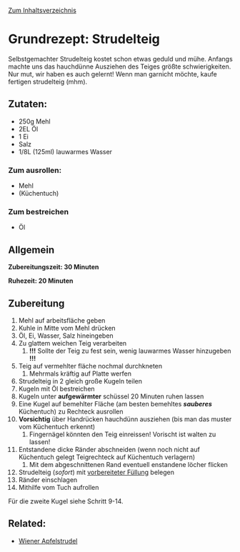 [Zum Inhaltsverzeichnis](../README.md)

# Grundrezept: Strudelteig

Selbstgemachter Strudelteig kostet schon etwas geduld und mühe.
Anfangs machte uns das hauchdünne Ausziehen des Teiges größte schwierigkeiten.
Nur mut, wir haben es auch gelernt!
Wenn man garnicht möchte, kaufe fertigen strudelteig (mhm).

## Zutaten:

- 250g Mehl
- 2EL Öl
- 1 Ei
- Salz
- 1/8L (125ml) lauwarmes Wasser

### Zum ausrollen:

- Mehl
- (Küchentuch)

### Zum bestreichen

- Öl

## Allgemein

**Zubereitungszeit: 30 Minuten**

**Ruhezeit: 20 Minuten**

## Zubereitung

1. Mehl auf arbeitsfläche geben
2. Kuhle in Mitte vom Mehl drücken 
3. Öl, Ei, Wasser, Salz hineingeben
4. Zu glattem weichen Teig verarbeiten 
   1. **!!!** Sollte der Teig zu fest sein, wenig lauwarmes Wasser hinzugeben **!!!**
5. Teig auf vermehlter fläche nochmal durchkneten
   1. Mehrmals kräftig auf Platte werfen
6. Strudelteig in 2 gleich große Kugeln teilen
7. Kugeln mit Öl bestreichen
8. Kugeln unter **aufgewärmter** schüssel 20 Minuten ruhen lassen
9. Eine Kugel auf bemehlter Fläche (am besten bemehltes ***sauberes*** Küchentuch) zu Rechteck ausrollen 
10. **Vorsichtig** über Handrücken hauchdünn ausziehen (bis man das muster vom Küchentuch erkennt)
    1. Fingernägel könnten den Teig einreissen! Vorischt ist walten zu lassen!
11. Entstandene dicke Ränder abschneiden (wenn noch nicht auf Küchentuch gelegt Teigrechteck auf Küchentuch verlagern)
    1.  Mit dem abgeschnittenen Rand eventuell enstandene löcher flicken
12. Strudelteig (*sofort*) mit [vorbereiteter Füllung](#related) belegen
13. Ränder einschlagen
14. Mithilfe vom Tuch aufrollen

Für die zweite Kugel siehe Schritt 9-14.

## Related:

- [Wiener Apfelstrudel](../sweet/wiener-apfelstrudel.md)
